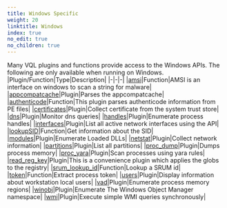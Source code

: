 ```yaml
---
title: Windows Specific
weight: 20
linktitle: Windows
index: true
no_edit: true
no_children: true
---
```


Many VQL plugins and functions provide access to the Windows
APIs. The following are only available when running on Windows.
|Plugin/Function|<span class='vql_type'>Type</span>|Description|
|-|-|-|
|[amsi](amsi)|<span class='vql_type'>Function</span>|AMSI is an interface on windows to scan a string for malware|
|[appcompatcache](appcompatcache)|<span class='vql_type'>Plugin</span>|Parses the appcompatcache|
|[authenticode](authenticode)|<span class='vql_type'>Function</span>|This plugin parses authenticode information from PE files|
|[certificates](certificates)|<span class='vql_type'>Plugin</span>|Collect certificate from the system trust store|
|[dns](dns)|<span class='vql_type'>Plugin</span>|Monitor dns queries|
|[handles](handles)|<span class='vql_type'>Plugin</span>|Enumerate process handles|
|[interfaces](interfaces)|<span class='vql_type'>Plugin</span>|List all active network interfaces using the API|
|[lookupSID](lookupSID)|<span class='vql_type'>Function</span>|Get information about the SID|
|[modules](modules)|<span class='vql_type'>Plugin</span>|Enumerate Loaded DLLs|
|[netstat](netstat)|<span class='vql_type'>Plugin</span>|Collect network information|
|[partitions](partitions)|<span class='vql_type'>Plugin</span>|List all partitions|
|[proc_dump](proc_dump)|<span class='vql_type'>Plugin</span>|Dumps process memory|
|[proc_yara](proc_yara)|<span class='vql_type'>Plugin</span>|Scan processes using yara rules|
|[read_reg_key](read_reg_key)|<span class='vql_type'>Plugin</span>|This is a convenience plugin which applies the globs to the registry|
|[srum_lookup_id](srum_lookup_id)|<span class='vql_type'>Function</span>|Lookup a SRUM id|
|[token](token)|<span class='vql_type'>Function</span>|Extract process token|
|[users](users)|<span class='vql_type'>Plugin</span>|Display information about workstation local users|
|[vad](vad)|<span class='vql_type'>Plugin</span>|Enumerate process memory regions|
|[winobj](winobj)|<span class='vql_type'>Plugin</span>|Enumerate The Windows Object Manager namespace|
|[wmi](wmi)|<span class='vql_type'>Plugin</span>|Execute simple WMI queries synchronously|
